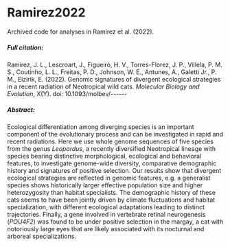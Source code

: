 # Ramirez2022

Archived code for analyses in Ramirez et al. (2022).

##### Full citation:

Ramirez, J. L., Lescroart, J., Figueiró, H. V., Torres-Florez, J. P., Villela, P. M. S., Coutinho, L. L., Freitas, P. D., Johnson, W. E., Antunes, A., Galetti Jr., P. M., Eizirik, E. (2022). Genomic signatures of divergent ecological strategies in a recent radiation of Neotropical wild cats. *Molecular Biology and Evolution*, X(Y). doi: 10.1093/molbev/------

##### Abstract:

Ecological differentiation among diverging species is an important component of the evolutionary process and can be investigated in rapid and recent radiations. Here we use whole genome sequences of five species from the genus *Leopardus*, a recently diversified Neotropical lineage with species bearing distinctive morphological, ecological and behavioral features, to investigate genome-wide diversity, comparative demographic history and signatures of positive selection. Our results show that divergent ecological strategies are reflected in genomic features, e.g. a generalist species shows historically larger effective population size and higher heterozygosity than habitat specialists. The demographic history of these cats seems to have been jointly driven by climate fluctuations and habitat specialization, with different ecological adaptations leading to distinct trajectories. Finally, a gene involved in vertebrate retinal neurogenesis (*POU4F2*) was found to be under positive selection in the margay, a cat with notoriously large eyes that are likely associated with its nocturnal and arboreal specializations.
